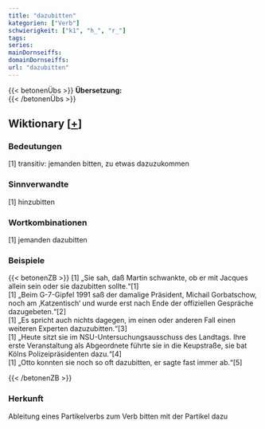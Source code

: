 ```yaml
---
title: "dazubitten"
kategorien: ["Verb"]
schwierigkeit: ["k1", "h_", "r_"]
tags:
series:
mainDornseiffs:
domainDornseiffs:
url: "dazubitten"
---
```


{{< betonenÜbs >}}
**Übersetzung:**  
{{< /betonenÜbs >}}

## Wiktionary [[+](https://de.wiktionary.org/wiki/dazubitten)]

### Bedeutungen
[1] transitiv: jemanden bitten, zu etwas dazuzukommen  

### Sinnverwandte
[1] hinzubitten  

### Wortkombinationen
[1] jemanden dazubitten  

### Beispiele
{{< betonenZB >}}
[1] „Sie sah, daß Martin schwankte, ob er mit Jacques allein sein oder sie dazubitten sollte.“[1]  
[1] „Beim G-7-Gipfel 1991 saß der damalige Präsident, Michail Gorbatschow, noch am ‚Katzentisch‘ und wurde erst nach Ende der offiziellen Gespräche dazugebeten.“[2]  
[1] „Es spricht auch nichts dagegen, im einen oder anderen Fall einen weiteren Experten dazuzubitten.“[3]  
[1] „Heute sitzt sie im NSU-Untersuchungsausschuss des Landtags. Ihre erste Veranstaltung als Abgeordnete führte sie in die Keupstraße, sie bat Kölns Polizeipräsidenten dazu.“[4]  
[1] „Otto konnten sie noch so oft dazubitten, er sagte fast immer ab.“[5]  

{{< /betonenZB >}}
### Herkunft
Ableitung eines Partikelverbs zum Verb bitten mit der Partikel dazu  


